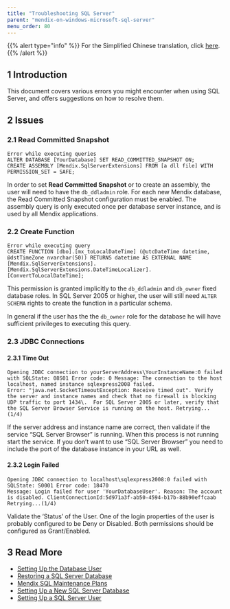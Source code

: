 ```yaml
---
title: "Troubleshooting SQL Server"
parent: "mendix-on-windows-microsoft-sql-server"
menu_order: 80
---
```


{{% alert type="info" %}}
For the Simplified Chinese translation, click [here]().
{{% /alert %}}

## 1 Introduction

This document covers various errors you might encounter when using SQL Server, and offers suggestions on how to resolve them.

## 2 Issues

### 2.1 Read Committed Snapshot

```
Error while executing queries
ALTER DATABASE [YourDatabase] SET READ_COMMITTED_SNAPSHOT ON;
CREATE ASSEMBLY [Mendix.SqlServerExtensions] FROM [a dll file] WITH PERMISSION_SET = SAFE;
```

In order to set **Read Committed Snapshot** or to create an assembly, the user will need to have the `db_ddladmin` role. For each new Mendix database, the Read Committed Snapshot configuration must be enabled. The assembly query is only executed once per database server instance, and is used by all Mendix applications.

### 2.2 Create Function

```
Error while executing query
CREATE FUNCTION [dbo].[mx_toLocalDateTime] (@utcDateTime datetime, @dstTimeZone nvarchar(50)) RETURNS datetime AS EXTERNAL NAME [Mendix.SqlServerExtensions].[Mendix.SqlServerExtensions.DateTimeLocalizer].[ConvertToLocalDateTime];
```

This permission is granted implicitly to the `db_ddladmin` and `db_owner` fixed database roles. In SQL Server 2005 or higher, the user will still need `ALTER SCHEMA` rights to create the function in a particular schema.

In general if the user has the the `db_owner` role for the database he will have sufficient privileges to executing this query. 

### 2.3 JDBC Connections

#### 2.3.1 Time Out

```
Opening JDBC connection to yourServerAddress\YourInstanceName:0 failed with SQLState: 08S01 Error code: 0 Message: The connection to the host localhost, named instance sqlexpress2008 failed.
Error: "java.net.SocketTimeoutException: Receive timed out". Verify the server and instance names and check that no firewall is blocking UDP traffic to port 1434\.  For SQL Server 2005 or later, verify that the SQL Server Browser Service is running on the host. Retrying...(1/4)
```

If the server address and instance name are correct, then validate if the service “SQL Server Browser” is running. When this process is not running start the service. If you don’t want to use “SQL Server Browser” you need to include the port of the database instance in your URL as well.

#### 2.3.2 Login Failed

```
Opening JDBC connection to localhost\sqlexpress2008:0 failed with SQLState: S0001 Error code: 18470
Message: Login failed for user 'YourDatabaseUser'. Reason: The account is disabled. ClientConnectionId:5d971a3f-ab50-4594-b17b-88b90effcaab Retrying...(1/4)
```

Validate the ‘Status’ of the User. One of the login properties of the user is probably configured to be Deny or Disabled. Both permissions should be configured as Grant/Enabled.

## 3 Read More

*   [Setting Up the Database User](setting-up-the-database-user)
*   [Restoring a SQL Server Database](restoring-a-sql-server-database)
*   [Mendix SQL Maintenance Plans](mendix-sql-maintenance-plans)
*   [Setting Up a New SQL Server Database](setting-up-a-new-sql-server-database)
*   [Setting Up a SQL Server User](setting-up-a-sql-server-user)
